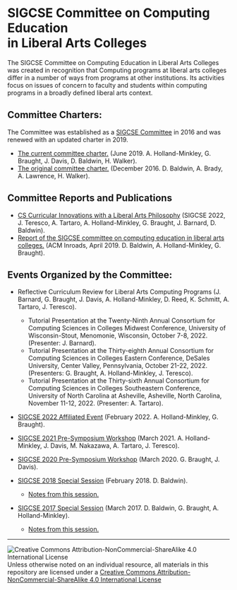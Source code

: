 # SIGCSE Committee on Computing Education<br>in Liberal Arts Colleges

The SIGCSE Committee on Computing Education in Liberal Arts Colleges was created in recognition that Computing programs at liberal arts colleges differ in a number of ways from programs at other institutions. Its activities focus on issues of concern to faculty and students within computing programs in a broadly defined liberal arts context.

## Committee Charters:

The Committee was established as a [SIGCSE Committee](https://sigcse.org/programs/committees/) in 2016 and was renewed with an updated charter in 2019.
* [The current committee charter.](https://sigcse.org/files/documents/pdfs/SIGCSECommitteeReports/Liberal%20Arts%20Computing%20Education%20Committee%20Charter%202019.pdf) (June 2019. A. Holland-Minkley, G. Braught, J. Davis, D. Baldwin, H. Walker).
* [The original committee charter.](https://sigcse.org/programs/committees/liberal.html) (December 2016. D. Baldwin, A. Brady, A. Lawrence, H. Walker).

## Committee Reports and Publications

* [CS Curricular Innovations with a Liberal Arts Philosophy](https://doi.org/10.1145/3478431.3499329) (SIGCSE 2022, J. Teresco, A. Tartaro, A. Holland-Minkley, G. Braught, J. Barnard, D. Baldwin).
* [Report of the SIGCSE committee on computing education in liberal arts colleges.](https://dl.acm.org/doi/10.1145/3314027) (ACM Inroads, April 2019. D. Baldwin, A. Holland-Minkley, G. Braught).

## Events Organized by the Committee:

* Reflective Curriculum Review for Liberal Arts Computing Programs (J. Barnard, G. Braught, J. Davis, A. Holland-Minkley, D. Reed, K. Schmitt, A. Tartaro, J. Teresco).
  * Tutorial Presentation at the Twenty-Ninth Annual Consortium for Computing Sciences in Colleges Midwest Conference, University of Wisconsin-Stout, Menomonie, Wisconsin, October 7-8, 2022. (Presenter: J. Barnard).
  * Tutorial Presentation at the Thirty-eighth Annual Consortium for Computing Sciences in Colleges Eastern Conference, DeSales University, Center Valley, Pennsylvania, October 21-22, 2022. (Presenters: G. Braught, A. Holland-Minkley, J. Teresco).
  * Tutorial Presentation at the Thirty-sixth Annual Consortium for Computing Sciences in Colleges Southeastern Conference, University of North Carolina at Asheville, Asheville, North Carolina, November 11-12, 2022. (Presenter: A. Tartaro).

* [SIGCSE 2022 Affiliated Event](https://computing-in-the-liberal-arts.github.io/SIGCSE2022-Affiliated-Event/) (February 2022. A. Holland-Minkley, G. Braught).
* [SIGCSE 2021 Pre-Symposium Workshop](https://computing-in-the-liberal-arts.github.io/SIGCSE2021-PreSymposium-Event/) (March 2021. A. Holland-Minkley, J. Davis, M. Nakazawa, A. Tartaro, J. Teresco).
* [SIGCSE 2020 Pre-Symposium Workshop](https://computing-in-the-liberal-arts.github.io/SIGCSE2020-PreSymposium-Event/) (March 2020. G. Braught, J. Davis).

* [SIGCSE 2018 Special Session](https://dl.acm.org/doi/10.1145/3159450.3159639) (February 2018. D. Baldwin).
  * [Notes from this session.](https://docs.google.com/document/d/1hU-t9R_ZyXdVnF1eRRL_o_YQ_eeRtxX2a95AS6tgTPw/edit?usp=sharing)
* [SIGCSE 2017 Special Session](https://dl.acm.org/doi/abs/10.1145/3017680.3017806) (March 2017. D. Baldwin, G. Braught, A. Holland-Minkley).
  * [Notes from this session.](https://docs.google.com/document/d/1BIvw0w7vryA1qA-TwJ1TK_fWjDHH7H7H6LyXVPObKhc)

___
![Creative Commons Attribution-NonCommercial-ShareAlike 4.0 International License](https://i.creativecommons.org/l/by-nc-sa/4.0/88x31.png "Creative Commons Attribution-NonCommercial-ShareAlike 4.0 International License") Unless otherwise noted on an individual resource, all materials in this repository are licensed under a [Creative Commons Attribution-NonCommercial-ShareAlike 4.0 International License](http://creativecommons.org/licenses/by-nc-sa/4.0/)
